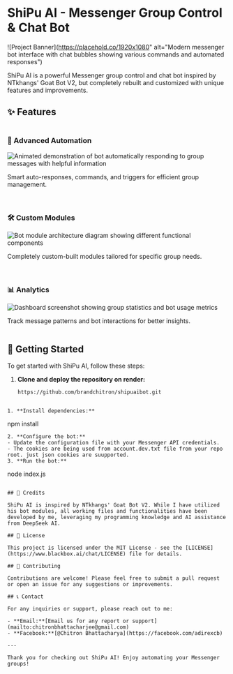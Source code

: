# ShiPu AI - Messenger Group Control & Chat Bot

![Project Banner](https://placehold.co/1920x1080" alt="Modern messenger bot interface with chat bubbles showing various commands and automated responses")

ShiPu AI is a powerful Messenger group control and chat bot inspired by NTkhangs' Goat Bot V2, but completely rebuilt and customized with unique features and improvements.

## ✨ Features

<div style="display: flex; flex-wrap: wrap; gap: 20px; margin: 20px 0;">
  <div style="flex: 1; min-width: 300px;">
    <h3>🤖 Advanced Automation</h3>
    <img src="https://placehold.co/600x400" alt="Animated demonstration of bot automatically responding to group messages with helpful information" />
    <p>Smart auto-responses, commands, and triggers for efficient group management.</p>
  </div>
  
  <div style="flex: 1; min-width: 300px;">
    <h3>🛠️ Custom Modules</h3>
    <img src="https://placehold.co/600x400" alt="Bot module architecture diagram showing different functional components" />
    <p>Completely custom-built modules tailored for specific group needs.</p>
  </div>
  
  <div style="flex: 1; min-width: 300px;">
    <h3>📊 Analytics</h3>
    <img src="https://placehold.co/600x400" alt="Dashboard screenshot showing group statistics and bot usage metrics" />
    <p>Track message patterns and bot interactions for better insights.</p>
  </div>
</div>

## 🚀 Getting Started

To get started with ShiPu AI, follow these steps:

1. **Clone and deploy the repository on render:**
   ```bash
   https://github.com/brandchitron/shipuaibot.git
```

1. **Install dependencies:**

   ```
   npm install
   
   ```
2. **Configure the bot:**
   - Update the configuration file with your Messenger API credentials.
   - The cookies are being used from account.dev.txt file from your repo root. just json cookies are suupported.
3. **Run the bot:**

   ```
   node index.js
   
   ```

## 📝 Credits

ShiPu AI is inspired by NTkhangs' Goat Bot V2. While I have utilized his bot modules, all working files and functionalities have been developed by me, leveraging my programming knowledge and AI assistance from DeepSeek AI.

## 📄 License

This project is licensed under the MIT License - see the [LICENSE](https://www.blackbox.ai/chat/LICENSE) file for details.

## 🤝 Contributing

Contributions are welcome! Please feel free to submit a pull request or open an issue for any suggestions or improvements.

## 📞 Contact

For any inquiries or support, please reach out to me:

- **Email:**[Email us for any report or support](mailto:chitronbhattacharjee@gmail.com)
- **Facebook:**[@Chitron Bhattacharya](https://facebook.com/adirexcb)

---

Thank you for checking out ShiPu AI! Enjoy automating your Messenger groups!

```
